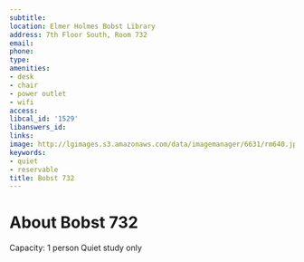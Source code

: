 ```yaml
---
subtitle: 
location: Elmer Holmes Bobst Library
address: 7th Floor South, Room 732
email: 
phone: 
type: 
amenities:
- desk
- chair
- power outlet
- wifi
access: 
libcal_id: '1529'
libanswers_id: 
links: 
image: http://lgimages.s3.amazonaws.com/data/imagemanager/6631/rm640.jpg
keywords:
- quiet
- reservable
title: Bobst 732
---
```


# About Bobst 732

Capacity: 1 person 
Quiet study only